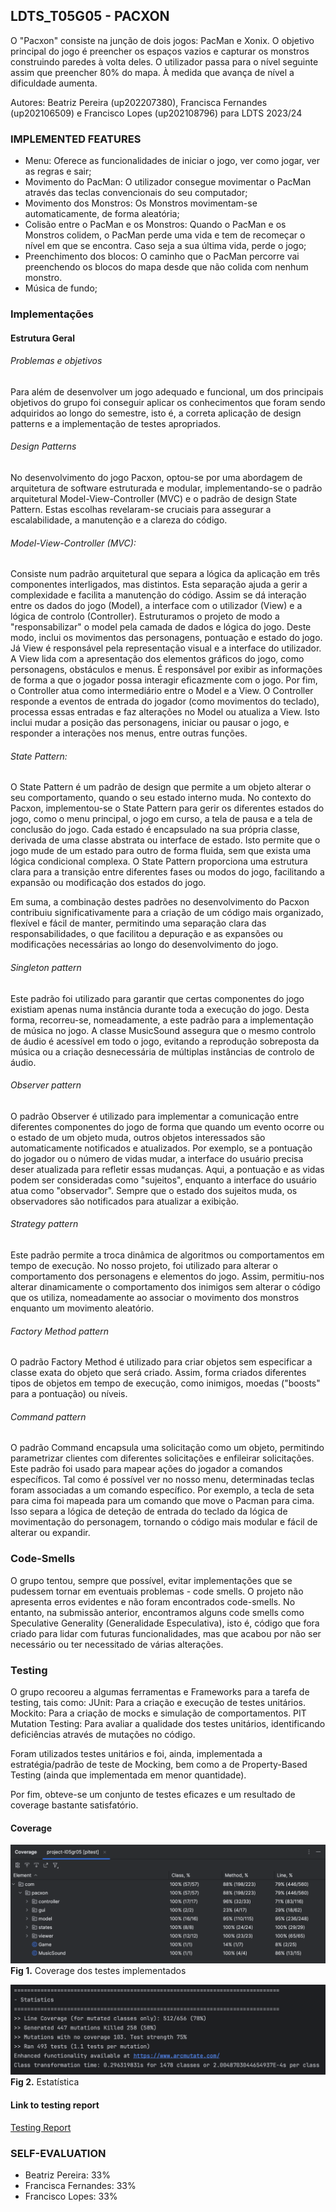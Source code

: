## LDTS_T05G05 - PACXON

O "Pacxon" consiste na junção de dois jogos: PacMan e Xonix. O objetivo principal do jogo é preencher os espaços vazios e capturar os monstros construindo paredes à volta deles. O utilizador passa para o nível seguinte assim que preencher 80% do mapa. À medida que avança de nível a dificuldade aumenta.

Autores: Beatriz Pereira (up202207380), Francisca Fernandes (up202106509) e Francisco Lopes (up202108796) para LDTS 2023/24

### IMPLEMENTED FEATURES

- Menu: Oferece as funcionalidades de iniciar o jogo, ver como jogar, ver as regras e sair;
- Movimento do PacMan: O utilizador consegue movimentar o PacMan através das teclas convencionais do seu computador;
- Movimento dos Monstros: Os Monstros movimentam-se automaticamente, de forma aleatória;
- Colisão entre o PacMan e os Monstros: Quando o PacMan e os Monstros colidem, o PacMan perde uma vida e tem de recomeçar o nível em que se encontra. Caso seja a sua última vida, perde o jogo;
- Preenchimento dos blocos: O caminho que o PacMan percorre vai preenchendo os blocos do mapa desde que não colida com nenhum monstro.
- Música de fundo;

### Implementações

#### Estrutura Geral
###### Problemas e objetivos
Para além de desenvolver um jogo adequado e funcional, um dos principais objetivos do grupo foi conseguir aplicar os conhecimentos que foram sendo adquiridos ao longo do semestre, isto é, a correta aplicação de design patterns e a implementação de testes apropriados.

###### Design Patterns
No desenvolvimento do jogo Pacxon, optou-se por uma abordagem de arquitetura de software estruturada e modular, implementando-se o padrão arquitetural Model-View-Controller (MVC) e o padrão de design State Pattern. Estas escolhas revelaram-se cruciais para assegurar a escalabilidade, a manutenção e a clareza do código.
###### Model-View-Controller (MVC):
Consiste num padrão arquitetural que separa a lógica da aplicação em três componentes interligados, mas distintos. Esta separação ajuda a gerir a complexidade e facilita a manutenção do código. Assim se dá interação entre os dados do jogo (Model), a interface com o utilizador (View) e a lógica de controlo (Controller).
Estruturamos o projeto de modo a "responsabilizar" o model pela camada de dados e lógica do jogo. Deste modo, inclui os movimentos das personagens, pontuação e estado do jogo.
Já View é responsável pela representação visual e a interface do utilizador. A View lida com a apresentação dos elementos gráficos do jogo, como personagens, obstáculos e menus. É responsável por exibir as informações de forma a que o jogador possa interagir eficazmente com o jogo.
Por fim, o Controller atua como intermediário entre o Model e a View. O Controller responde a eventos de entrada do jogador (como movimentos do teclado), processa essas entradas e faz alterações no Model ou atualiza a View. Isto inclui mudar a posição das personagens, iniciar ou pausar o jogo, e responder a interações nos menus, entre outras funções.

###### State Pattern:
O State Pattern é um padrão de design que permite a um objeto alterar o seu comportamento, quando o seu estado interno muda. No contexto do Pacxon, implementou-se o State Pattern para gerir os diferentes estados do jogo, como o menu principal, o jogo em curso, a tela de pausa e a tela de conclusão do jogo.
Cada estado é encapsulado na sua própria classe, derivada de uma classe abstrata ou interface de estado. Isto permite que o jogo mude de um estado para outro de forma fluida, sem que exista uma lógica condicional complexa.
O State Pattern proporciona uma estrutura clara para a transição entre diferentes fases ou modos do jogo, facilitando a expansão ou modificação dos estados do jogo.


Em suma, a combinação destes padrões no desenvolvimento do Pacxon contribuiu significativamente para a criação de um código mais organizado, flexível e fácil de manter, permitindo uma separação clara das responsabilidades, o que facilitou a depuração e as expansões ou modificações necessárias ao longo do desenvolvimento do jogo.

###### Singleton pattern
Este padrão foi utilizado para garantir que certas componentes do jogo existiam apenas numa instância durante toda a execução do jogo.
Desta forma, recorreu-se, nomeadamente, a este padrão para a implementação de música no jogo.
A classe MusicSound assegura que o mesmo controlo de áudio é acessível em todo o jogo, evitando a reprodução sobreposta da música ou a criação desnecessária de múltiplas instâncias de controlo de áudio.

###### Observer pattern
O padrão Observer é utilizado para implementar a comunicação entre diferentes componentes do jogo de forma que quando um evento ocorre ou o estado de um objeto muda, outros objetos interessados são automaticamente notificados e atualizados.
Por exemplo, se a pontuação do jogador ou o número de vidas mudar, a interface do usuário precisa deser atualizada para refletir essas mudanças. Aqui, a pontuação e as vidas podem ser consideradas como "sujeitos", enquanto a interface do usuário atua como "observador". Sempre que o estado dos sujeitos muda, os observadores são notificados para atualizar a exibição.

###### Strategy pattern
Este padrão permite a troca dinâmica de algoritmos ou comportamentos em tempo de execução.
No nosso projeto, foi utilizado para alterar o comportamento dos personagens e elementos do jogo.
Assim, permitiu-nos alterar dinamicamente o comportamento dos inimigos sem alterar o código que os utiliza, nomeadamente ao associar o movimento dos monstros enquanto um movimento aleatório.

###### Factory Method pattern
O padrão Factory Method é utilizado para criar objetos sem especificar a classe exata do objeto que será criado. Assim, forma criados diferentes tipos de objetos em tempo de execução, como inimigos, moedas ("boosts" para a pontuação) ou níveis.

###### Command pattern
O padrão Command encapsula uma solicitação como um objeto, permitindo parametrizar clientes com diferentes solicitações e enfileirar solicitações. Este padrão foi usado para mapear ações do jogador a comandos específicos.
Tal como é possível ver no nosso menu, determinadas teclas foram associadas a um comando específico. Por exemplo, a tecla de seta para cima foi mapeada para um comando que move o Pacman para cima. Isso separa a lógica de deteção de entrada do teclado da lógica de movimentação do personagem, tornando o código mais modular e fácil de alterar ou expandir.


### Code-Smells
O grupo tentou, sempre que possível, evitar implementações que se pudessem tornar em eventuais problemas - code smells.
O projeto não apresenta erros evidentes e não foram encontrados code-smells.
No entanto, na submissão anterior, encontramos alguns code smells como Speculative Generality (Generalidade Especulativa), isto é, código que fora criado para lidar com futuras funcionalidades, mas que acabou por não ser necessário ou ter necessitado de várias alterações.

### Testing
O grupo recooreu a algumas ferramentas e Frameworks para a tarefa de testing, tais como:
JUnit: Para a criação e execução de testes unitários.
Mockito: Para a criação de mocks e simulação de comportamentos.
PIT Mutation Testing: Para avaliar a qualidade dos testes unitários, identificando deficiências através de mutações no código.

Foram utilizados testes unitários e foi, ainda, implementada a estratégia/padrão de teste de Mocking, bem como a de Property-Based Testing (ainda que implementada em menor quantidade).

Por fim, obteve-se um conjunto de testes eficazes e um resultado de coverage bastante satisfatório.

#### Coverage

![](coverage/coverage.png)
**Fig 1.** Coverage dos testes implementados

![](coverage/statistics.png)
**Fig 2.** Estatística 
#### Link to testing report
[Testing Report](../build/reports/tests/test/index.html)

### SELF-EVALUATION

- Beatriz Pereira: 33%
- Francisca Fernandes: 33%
- Francisco Lopes: 33%
